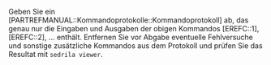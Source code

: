 Geben Sie ein [PARTREFMANUAL::Kommandoprotokolle::Kommandoprotokoll] ab,
das genau nur die Eingaben und Ausgaben der obigen Kommandos [EREFC::1], [EREFC::2], ...
enthält.
Entfernen Sie vor Abgabe eventuelle Fehlversuche und sonstige zusätzliche Kommandos
aus dem Protokoll und prüfen Sie das Resultat mit `sedrila viewer`.
